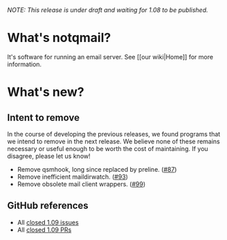 _NOTE: This release is under draft and waiting for 1.08 to be published._

# What's notqmail?

It's software for running an email server. See [[our wiki|Home]] for more information.

# What's new?

## Intent to remove

In the course of developing the previous releases, we found programs that we intend to remove in the next release. We believe none of these remains necessary or useful enough to be worth the cost of maintaining. If you disagree, please let us know!

- Remove qsmhook, long since replaced by preline. ([#87](https://github.com/notqmail/notqmail/pull/87))
- Remove inefficient maildirwatch. ([#93](https://github.com/notqmail/notqmail/pull/93))
- Remove obsolete mail client wrappers. ([#99](https://github.com/notqmail/notqmail/pull/99))

## GitHub references

- All [closed 1.09 issues](https://github.com/notqmail/notqmail/issues?q=is%3Aissue+is%3Aclosed+milestone%3A1.09)
- All [closed 1.09 PRs](https://github.com/notqmail/notqmail/pulls?q=is%3Apr+is%3Aclosed+milestone%3A1.09)